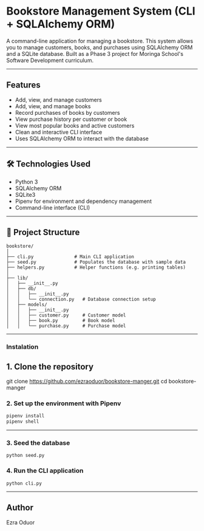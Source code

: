 # Bookstore Management System (CLI + SQLAlchemy ORM)

A command-line application for managing a bookstore. This system allows you to manage customers, books, and purchases using SQLAlchemy ORM and a SQLite database. Built as a Phase 3 project for Moringa School's Software Development curriculum.

---

## Features

- Add, view, and manage customers
- Add, view, and manage books
- Record purchases of books by customers
- View purchase history per customer or book
- View most popular books and active customers
- Clean and interactive CLI interface
- Uses SQLAlchemy ORM to interact with the database

---

## 🛠 Technologies Used

- Python 3
- SQLAlchemy ORM
- SQLite3
- Pipenv for environment and dependency management
- Command-line interface (CLI)

---

## 📁 Project Structure

    bookstore/
    │
    ├── cli.py               # Main CLI application
    ├── seed.py              # Populates the database with sample data
    ├── helpers.py           # Helper functions (e.g. printing tables)
    │
    ├── lib/
    │   ├── __init__.py
    │   ├── db/
    │   │   ├── __init__.py
    │   │   └── connection.py   # Database connection setup
    │   ├── models/
    │   │   ├── __init__.py
    │   │   ├── customer.py     # Customer model
    │   │   ├── book.py         # Book model
    │   │   └── purchase.py     # Purchase model

---

### Instalation

## 1. Clone the repository

git clone https://github.com/ezraoduor/bookstore-manger.git
cd bookstore-manger

### 2. Set up the environment with Pipenv
```bash
pipenv install
pipenv shell

```
---
### 3. Seed the database
```
python seed.py
```
### 4. Run the CLI application
```
python cli.py
```
---

## Author

Ezra Oduor
